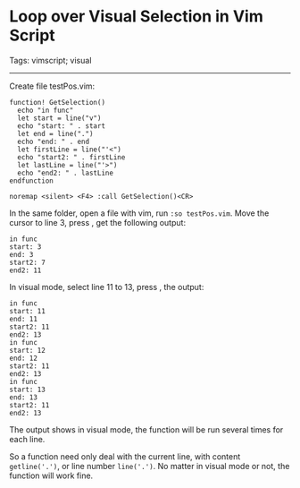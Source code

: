 # Loop over Visual Selection in Vim Script
Tags: vimscript; visual

------

Create file testPos.vim:

    function! GetSelection()
      echo "in func"
      let start = line("v")
      echo "start: " . start
      let end = line(".")
      echo "end: " . end
      let firstLine = line("'<")
      echo "start2: " . firstLine
      let lastLine = line("'>")
      echo "end2: " . lastLine
    endfunction

    noremap <silent> <F4> :call GetSelection()<CR>

In the same folder, open a file with vim, run `:so testPos.vim`.
Move the cursor to line 3, press <F4>, get the following output:

    in func
    start: 3
    end: 3
    start2: 7
    end2: 11

In visual mode, select line 11 to 13, press <F4>, the output:

    in func
    start: 11
    end: 11
    start2: 11
    end2: 13
    in func
    start: 12
    end: 12
    start2: 11
    end2: 13
    in func
    start: 13
    end: 13
    start2: 11
    end2: 13

The output shows in visual mode,
the function will be run several times for each line.

So a function need only deal with the current line,
with content `getline('.')`, or line number `line('.')`.
No matter in visual mode or not, the function will work fine.
